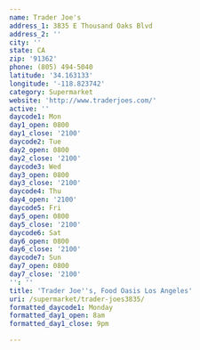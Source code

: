 ```yaml
---
name: Trader Joe's
address_1: 3835 E Thousand Oaks Blvd
address_2: ''
city: ''
state: CA
zip: '91362'
phone: (805) 494-5040
latitude: '34.163133'
longitude: '-118.823742'
category: Supermarket
website: 'http://www.traderjoes.com/'
active: ''
daycode1: Mon
day1_open: 0800
day1_close: '2100'
daycode2: Tue
day2_open: 0800
day2_close: '2100'
daycode3: Wed
day3_open: 0800
day3_close: '2100'
daycode4: Thu
day4_open: '2100'
daycode5: Fri
day5_open: 0800
day5_close: '2100'
daycode6: Sat
day6_open: 0800
day6_close: '2100'
daycode7: Sun
day7_open: 0800
day7_close: '2100'
'': ''
title: 'Trader Joe''s, Food Oasis Los Angeles'
uri: /supermarket/trader-joes3835/
formatted_daycode1: Monday
formatted_day1_open: 8am
formatted_day1_close: 9pm

---
```

